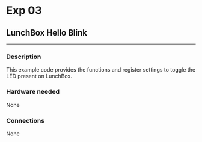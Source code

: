 # Exp 03 

## LunchBox Hello Blink
___

### Description

This example code provides the functions and register settings to toggle the LED present on LunchBox.

### Hardware needed

None

### Connections

None
